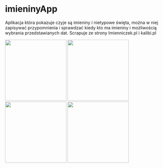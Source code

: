# imieninyApp
Aplikacja która pokazuje czyje są imieniny i nietypowe święta, można w niej zapisywać przypomnienia i sprawdzać kiedy kto ma imieniny i możliwością wybrania przedstawianych dat. Scrapuje ze strony Imienniczek.pl i  kalibi.pl

<img src="https://github.com/LubieGofry39/imieninyApp/assets/55656309/21c06148-97c3-4f10-85c1-4b8b4ea2cbae" width="200" />
<img src="https://github.com/LubieGofry39/imieninyApp/assets/55656309/620b7948-ccea-45b6-8248-f5ed7b6dc7d5" width="200" />
<img src="https://github.com/LubieGofry39/imieninyApp/assets/55656309/33a3b70e-6f97-4644-a9aa-a29b14ea1e25" width="200" />
<img src="https://github.com/LubieGofry39/imieninyApp/assets/55656309/c8e7a455-79dc-4fe5-b5f5-96b1f1379cb4" width="200" />



